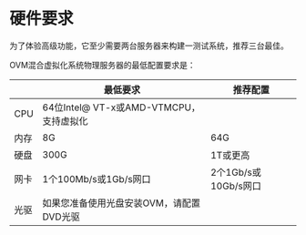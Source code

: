 # 硬件要求

为了体验高级功能，它至少需要两台服务器来构建一测试系统，推荐三台最佳。

OVM混合虚拟化系统物理服务器的最低配置要求是：

|  | 最低要求 | 推荐配置 |
| --- | --- | --- |
| CPU | 64位Intel@ VT-x或AMD-VTMCPU，支持虚拟化 |  |
| 内存 | 8G | 64G |
| 硬盘 | 300G | 1T或更高 |
| 网卡 | 1个100Mb\/s或1Gb\/s网口 | 2个1Gb\/s或10Gb\/s网口 |
| 光驱 | 如果您准备使用光盘安装OVM，请配置DVD光驱 |  |

